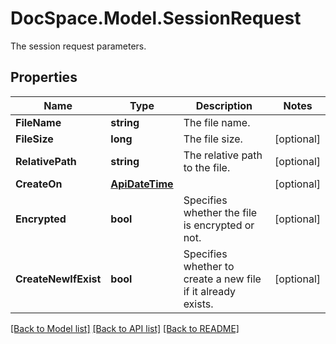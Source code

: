 # DocSpace.Model.SessionRequest
The session request parameters.

## Properties

Name | Type | Description | Notes
------------ | ------------- | ------------- | -------------
**FileName** | **string** | The file name. | 
**FileSize** | **long** | The file size. | [optional] 
**RelativePath** | **string** | The relative path to the file. | [optional] 
**CreateOn** | [**ApiDateTime**](.md) |  | [optional] 
**Encrypted** | **bool** | Specifies whether the file is encrypted or not. | [optional] 
**CreateNewIfExist** | **bool** | Specifies whether to create a new file if it already exists. | [optional] 

[[Back to Model list]](../README.md#documentation-for-models) [[Back to API list]](../README.md#documentation-for-api-endpoints) [[Back to README]](../README.md)

